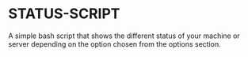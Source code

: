 # STATUS-SCRIPT
A simple bash script that shows the different status of your machine or server depending on the option chosen from the options section.
